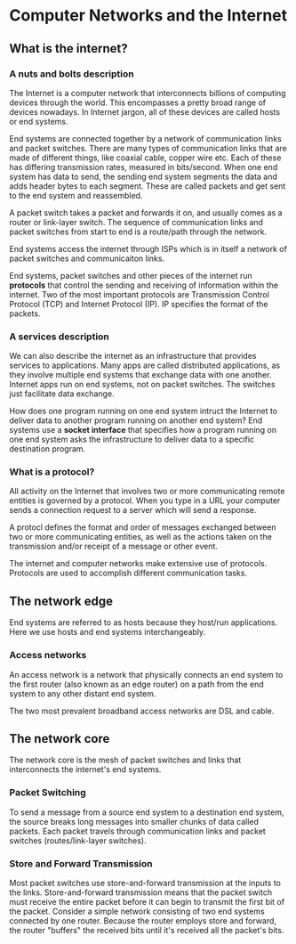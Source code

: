 # Computer Networks and the Internet

## What is the internet?

### A nuts and bolts description

The Internet is a computer network that interconnects billions of computing devices through the world. This encompasses a pretty broad range of devices nowadays. In Internet jargon, all of these devices are called hosts or end systems.

End systems are connected together by a network of communication links and packet switches. There are many types of communication links that are made of different things, like coaxial cable, copper wire etc. Each of these has differing transmission rates, measured in bits/second. When one end system has data to send, the sending end system segments the data and adds header bytes to each segment. These are called packets and get sent to the end system and reassembled.

A packet switch takes a packet and forwards it on, and usually comes as a router or link-layer switch. The sequence of communication links and packet switches from start to end is a route/path through the network.

End systems access the internet through ISPs which is in itself a network of packet switches and communicaiton links.

End systems, packet switches and other pieces of the internet run **protocols** that control the sending and receiving of information within the internet. Two of the most important protocols are Transmission Control Protocol (TCP) and Internet Protocol (IP). IP specifies the format of the packets.

### A services description

We can also describe the internet as an infrastructure that provides services to applications. Many apps are called distributed applications, as they involve multiple end systems that exchange data with one another. Internet apps run on end systems, not on packet switches. The switches just facilitate data exchange.

How does one program running on one end system intruct the Internet to deliver data to another program running on another end system? End systems use a **socket interface** that specifies how a program running on one end system asks the infrastructure to deliver data to a specific destination program.

### What is a protocol?

All activity on the Internet that involves two or more communicating remote entities is governed by a protocol. When you type in a URL your computer sends a connection request to a server which will send a response.

A protocl defines the format and order of messages exchanged between two or more communicating entities, as well as the actions taken on the transmission and/or receipt of a message or other event.

The internet and computer networks make extensive use of protocols. Protocols are used to accomplish different communication tasks.

## The network edge

End systems are referred to as hosts because they host/run applications. Here we use hosts and end systems interchangeably.

### Access networks

An access network is a network that physically connects an end system to the first router (also known as an edge router) on a path from the end system to any other distant end system.

The two most prevalent broadband access networks are DSL and cable.

## The network core

The network core is the mesh of packet switches and links that interconnects the internet's end systems.

### Packet Switching

To send a message from a source end system to a destination end system, the source breaks long messages into smaller chunks of data called packets. Each packet travels through communication links and packet switches (routes/link-layer switches).

### Store and Forward Transmission

Most packet switches use store-and-forward transmission at the inputs to the links. Store-and-forward transmission means that the packet switch must receive the entire packet before it can begin to transmit the first bit of the packet. Consider a simple network consisting of two end systems connected by one router. Because the router employs store and forward, the router "buffers" the received bits until it's received all the packet's bits.